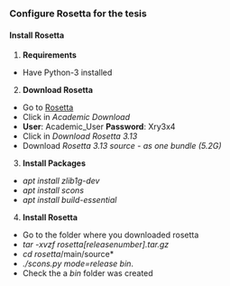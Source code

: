 ### Configure Rosetta for the tesis

#### Install Rosetta

1. **Requirements**
* Have Python-3 installed

2. **Download Rosetta**
* Go to [Rosetta](https://www.rosettacommons.org/software/license-and-download)
* Click in *Academic Download*
* **User**: Academic_User **Password**: Xry3x4
* Click in *Download Rosetta 3.13*
* Download *Rosetta 3.13 source - as one bundle (5.2G)* 

3. **Install Packages**

* *apt install zlib1g-dev*
* *apt install scons*
* *apt install build-essential*

4. **Install Rosetta**

* Go to the folder where you downloaded rosetta
* *tar -xvzf rosetta[releasenumber].tar.gz*
* *cd rosetta*/main/source*
* *./scons.py mode=release bin*.
* Check the a *bin* folder was created

